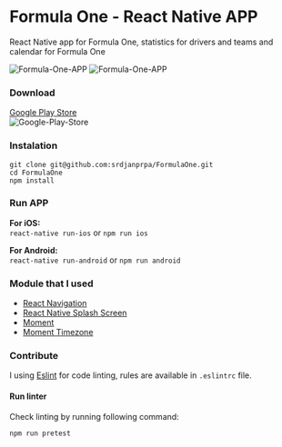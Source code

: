 # Formula One - React Native APP

React Native app for Formula One, statistics for drivers and teams and calendar for Formula One

![Formula-One-APP](https://raw.githubusercontent.com/srdjanprpa/FormulaOne/master/assets/AppScreen/AppImg-1.png)
![Formula-One-APP](https://raw.githubusercontent.com/srdjanprpa/FormulaOne/master/assets/AppScreen/AppImg-2.png)

### Download
[Google Play Store](https://play.google.com/store/apps/details?id=com.formula1info)  
![Google-Play-Store](https://raw.githubusercontent.com/srdjanprpa/FormulaOne/master/assets/info/GooglePlayStore.png)

### Instalation

```shell
git clone git@github.com:srdjanprpa/FormulaOne.git
cd FormulaOne
npm install
```

### Run APP
**For iOS:**   
`react-native run-ios` or `npm run ios`

**For Android:**   
`react-native run-android` or `npm run android`


### Module that I used

- [React Navigation](https://github.com/react-community/react-navigation)  
- [React Native Splash Screen](https://github.com/crazycodeboy/react-native-splash-screen)  
- [Moment](https://github.com/moment/moment)
- [Moment Timezone](https://github.com/moment/moment)


### Contribute

I using [Eslint](http://eslint.org) for code linting, rules are available in `.eslintrc` file.


#### Run linter

Check linting by running following command:

`npm run pretest`
